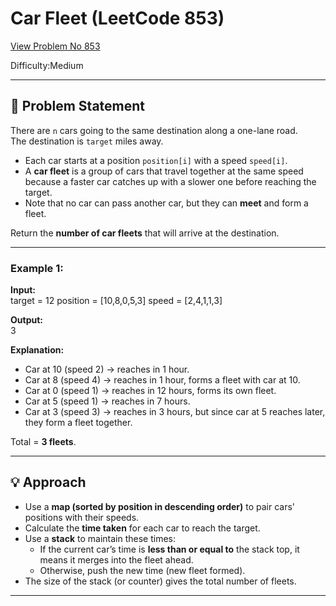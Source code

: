 # Car Fleet (LeetCode 853)
[View Problem No 853](https://leetcode.com/problems/car-fleet/?utm_source=chatgpt.com)

Difficulty:Medium


---

## 📌 Problem Statement
There are `n` cars going to the same destination along a one-lane road.  
The destination is `target` miles away.  

- Each car starts at a position `position[i]` with a speed `speed[i]`.  
- A **car fleet** is a group of cars that travel together at the same speed because a faster car catches up with a slower one before reaching the target.  
- Note that no car can pass another car, but they can **meet** and form a fleet.  

Return the **number of car fleets** that will arrive at the destination.



---

### Example 1:
**Input:**  
target = 12
position = [10,8,0,5,3]
speed = [2,4,1,1,3]


**Output:**  
3



**Explanation:**  
- Car at 10 (speed 2) → reaches in 1 hour.  
- Car at 8 (speed 4) → reaches in 1 hour, forms a fleet with car at 10.  
- Car at 0 (speed 1) → reaches in 12 hours, forms its own fleet.  
- Car at 5 (speed 1) → reaches in 7 hours.  
- Car at 3 (speed 3) → reaches in 3 hours, but since car at 5 reaches later, they form a fleet together.  

Total = **3 fleets**.

---

## 💡 Approach
- Use a **map (sorted by position in descending order)** to pair cars' positions with their speeds.  
- Calculate the **time taken** for each car to reach the target.  
- Use a **stack** to maintain these times:
  - If the current car’s time is **less than or equal to** the stack top, it means it merges into the fleet ahead.  
  - Otherwise, push the new time (new fleet formed).  
- The size of the stack (or counter) gives the total number of fleets.

---
